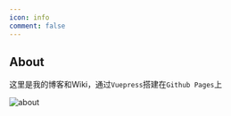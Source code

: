 ```yaml
---
icon: info
comment: false
---
```




## About

这里是我的博客和Wiki，通过`Vuepress`搭建在`Github Pages`上



![about](https://blog-1300186248.cos.ap-shanghai.myqcloud.com/about/about.jpg)



